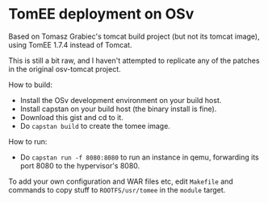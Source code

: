 # TomEE deployment on OSv

Based on Tomasz Grabiec's tomcat build project (but not its tomcat image), using TomEE 1.7.4 instead of Tomcat.

This is still a bit raw, and I haven't attempted to replicate any of the patches in the original osv-tomcat project.

How to build:
- Install the OSv development environment on your build host.
- Install capstan on your build host (the binary install is fine).
- Download this gist and cd to it.
- Do `capstan build` to create the tomee image.

How to run:
- Do `capstan run -f 8080:8080` to run an instance in qemu, forwarding its port 8080 to the hypervisor's 8080.

To add your own configuration and WAR files etc, edit `Makefile` and commands to copy stuff to `ROOTFS/usr/tomee` in the `module` target.
